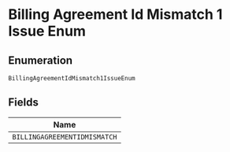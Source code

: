 
# Billing Agreement Id Mismatch 1 Issue Enum

## Enumeration

`BillingAgreementIdMismatch1IssueEnum`

## Fields

| Name |
|  --- |
| `BILLINGAGREEMENTIDMISMATCH` |

